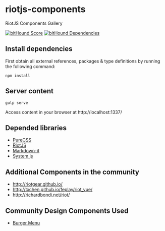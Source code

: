 # riotjs-components
RiotJS Components Gallery

[![bitHound Score](https://www.bithound.io/github/Cecildt/riotjs-components/badges/score.svg)](https://www.bithound.io/github/Cecildt/riotjs-components)
[![bitHound Dependencies](https://www.bithound.io/github/Cecildt/riotjs-components/badges/dependencies.svg)](https://www.bithound.io/github/Cecildt/riotjs-components/master/dependencies/npm)

## Install dependencies
First obtain all external references, packages & type definitions by running the following command:

````
npm install
````

## Server content
```
gulp serve
```

Access content in your browser at http://localhost:1337/

## Depended libraries
- [PureCSS](http://purecss.io/)
- [RiotJS](https://muut.com/riotjs/)
- [Markdown-it](https://github.com/markdown-it/markdown-it)
- [System.js](https://github.com/systemjs/systemjs)

## Additional Components in the community

* http://riotgear.github.io/
* http://txchen.github.io/feplay/riot_vue/
* http://richardbondi.net/riot/

## Community Design Components Used
- [Burger Menu](https://github.com/mblode/burger)